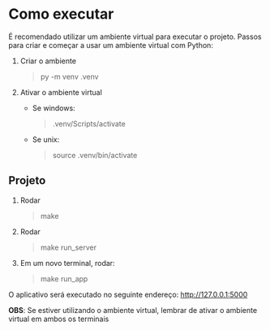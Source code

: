 # Como executar

É recomendado utilizar um ambiente virtual para executar o projeto. Passos para criar e começar a usar um ambiente virtual com Python:

1. Criar o ambiente
    > py -m venv .venv

2. Ativar o ambiente virtual
    - Se windows:
        > .venv/Scripts/activate

    - Se unix:
        > source .venv/bin/activate

## Projeto

1. Rodar 
    > make

2. Rodar 
    > make run_server

3. Em um novo terminal, rodar: 
    > make run_app

O aplicativo será executado no seguinte endereço: http://127.0.0.1:5000

**OBS**: Se estiver utilizando o ambiente virtual, lembrar de ativar o ambiente virtual em ambos os terminais